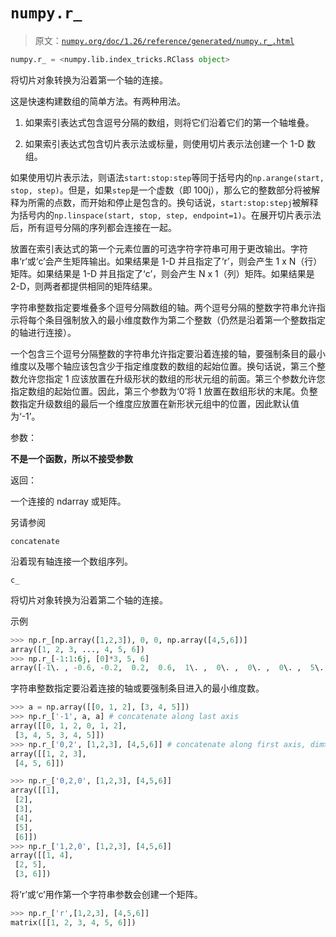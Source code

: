 # `numpy.r_`

> 原文：[`numpy.org/doc/1.26/reference/generated/numpy.r_.html`](https://numpy.org/doc/1.26/reference/generated/numpy.r_.html)

```py
numpy.r_ = <numpy.lib.index_tricks.RClass object>
```

将切片对象转换为沿着第一个轴的连接。

这是快速构建数组的简单方法。有两种用法。

1.  如果索引表达式包含逗号分隔的数组，则将它们沿着它们的第一个轴堆叠。

1.  如果索引表达式包含切片表示法或标量，则使用切片表示法创建一个 1-D 数组。

如果使用切片表示法，则语法`start:stop:step`等同于括号内的`np.arange(start, stop, step)`。但是，如果`step`是一个虚数（即 100j），那么它的整数部分将被解释为所需的点数，而开始和停止是包含的。换句话说，`start:stop:stepj`被解释为括号内的`np.linspace(start, stop, step, endpoint=1)`。在展开切片表示法后，所有逗号分隔的序列都会连接在一起。

放置在索引表达式的第一个元素位置的可选字符字符串可用于更改输出。字符串‘r’或‘c’会产生矩阵输出。如果结果是 1-D 并且指定了‘r’，则会产生 1 x N（行）矩阵。如果结果是 1-D 并且指定了‘c’，则会产生 N x 1（列）矩阵。如果结果是 2-D，则两者都提供相同的矩阵结果。

字符串整数指定要堆叠多个逗号分隔数组的轴。两个逗号分隔的整数字符串允许指示将每个条目强制放入的最小维度数作为第二个整数（仍然是沿着第一个整数指定的轴进行连接）。

一个包含三个逗号分隔整数的字符串允许指定要沿着连接的轴，要强制条目的最小维度以及哪个轴应该包含少于指定维度数的数组的起始位置。换句话说，第三个整数允许您指定 1 应该放置在升级形状的数组的形状元组的前面。第三个参数允许您指定数组的起始位置。因此，第三个参数为‘0’将 1 放置在数组形状的末尾。负整数指定升级数组的最后一个维度应放置在新形状元组中的位置，因此默认值为‘-1’。

参数：

**不是一个函数，所以不接受参数**

返回：

一个连接的 ndarray 或矩阵。

另请参阅

`concatenate`

沿着现有轴连接一个数组序列。

`c_`

将切片对象转换为沿着第二个轴的连接。

示例

```py
>>> np.r_[np.array([1,2,3]), 0, 0, np.array([4,5,6])]
array([1, 2, 3, ..., 4, 5, 6])
>>> np.r_[-1:1:6j, [0]*3, 5, 6]
array([-1\. , -0.6, -0.2,  0.2,  0.6,  1\. ,  0\. ,  0\. ,  0\. ,  5\. ,  6\. ]) 
```

字符串整数指定要沿着连接的轴或要强制条目进入的最小维度数。

```py
>>> a = np.array([[0, 1, 2], [3, 4, 5]])
>>> np.r_['-1', a, a] # concatenate along last axis
array([[0, 1, 2, 0, 1, 2],
 [3, 4, 5, 3, 4, 5]])
>>> np.r_['0,2', [1,2,3], [4,5,6]] # concatenate along first axis, dim>=2
array([[1, 2, 3],
 [4, 5, 6]]) 
```

```py
>>> np.r_['0,2,0', [1,2,3], [4,5,6]]
array([[1],
 [2],
 [3],
 [4],
 [5],
 [6]])
>>> np.r_['1,2,0', [1,2,3], [4,5,6]]
array([[1, 4],
 [2, 5],
 [3, 6]]) 
```

将‘r’或‘c’用作第一个字符串参数会创建一个矩阵。

```py
>>> np.r_['r',[1,2,3], [4,5,6]]
matrix([[1, 2, 3, 4, 5, 6]]) 
```
